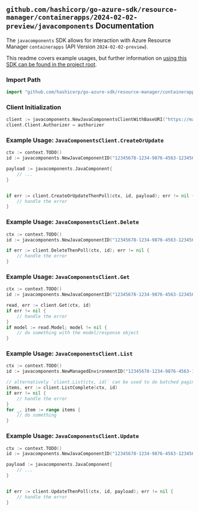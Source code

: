 
## `github.com/hashicorp/go-azure-sdk/resource-manager/containerapps/2024-02-02-preview/javacomponents` Documentation

The `javacomponents` SDK allows for interaction with Azure Resource Manager `containerapps` (API Version `2024-02-02-preview`).

This readme covers example usages, but further information on [using this SDK can be found in the project root](https://github.com/hashicorp/go-azure-sdk/tree/main/docs).

### Import Path

```go
import "github.com/hashicorp/go-azure-sdk/resource-manager/containerapps/2024-02-02-preview/javacomponents"
```


### Client Initialization

```go
client := javacomponents.NewJavaComponentsClientWithBaseURI("https://management.azure.com")
client.Client.Authorizer = authorizer
```


### Example Usage: `JavaComponentsClient.CreateOrUpdate`

```go
ctx := context.TODO()
id := javacomponents.NewJavaComponentID("12345678-1234-9876-4563-123456789012", "example-resource-group", "environmentName", "name")

payload := javacomponents.JavaComponent{
	// ...
}


if err := client.CreateOrUpdateThenPoll(ctx, id, payload); err != nil {
	// handle the error
}
```


### Example Usage: `JavaComponentsClient.Delete`

```go
ctx := context.TODO()
id := javacomponents.NewJavaComponentID("12345678-1234-9876-4563-123456789012", "example-resource-group", "environmentName", "name")

if err := client.DeleteThenPoll(ctx, id); err != nil {
	// handle the error
}
```


### Example Usage: `JavaComponentsClient.Get`

```go
ctx := context.TODO()
id := javacomponents.NewJavaComponentID("12345678-1234-9876-4563-123456789012", "example-resource-group", "environmentName", "name")

read, err := client.Get(ctx, id)
if err != nil {
	// handle the error
}
if model := read.Model; model != nil {
	// do something with the model/response object
}
```


### Example Usage: `JavaComponentsClient.List`

```go
ctx := context.TODO()
id := javacomponents.NewManagedEnvironmentID("12345678-1234-9876-4563-123456789012", "example-resource-group", "environmentName")

// alternatively `client.List(ctx, id)` can be used to do batched pagination
items, err := client.ListComplete(ctx, id)
if err != nil {
	// handle the error
}
for _, item := range items {
	// do something
}
```


### Example Usage: `JavaComponentsClient.Update`

```go
ctx := context.TODO()
id := javacomponents.NewJavaComponentID("12345678-1234-9876-4563-123456789012", "example-resource-group", "environmentName", "name")

payload := javacomponents.JavaComponent{
	// ...
}


if err := client.UpdateThenPoll(ctx, id, payload); err != nil {
	// handle the error
}
```
